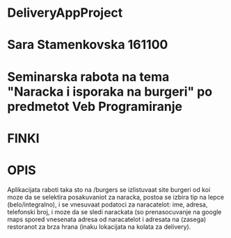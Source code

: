 # DeliveryAppProject
# Sara Stamenkovska 161100
# Seminarska rabota na tema "Naracka i isporaka na burgeri" po predmetot Veb Programiranje
# FINKI

# OPIS
Aplikacijata raboti taka sto na /burgers se izlistuvaat site burgeri od koi moze da se selektira 
posakuvaniot za naracka, postoa se izbira tip na lepce (belo/integralno), i se vnesuvaat podatoci 
za naracatelot: ime, adresa, telefonski broj, i moze da se sledi narackata (so prenasocuvanje na 
google maps spored vnesenata adresa od naracatelot i adresata na (zasega) restoranot za brza hrana
(inaku lokacijata na kolata za delivery).

